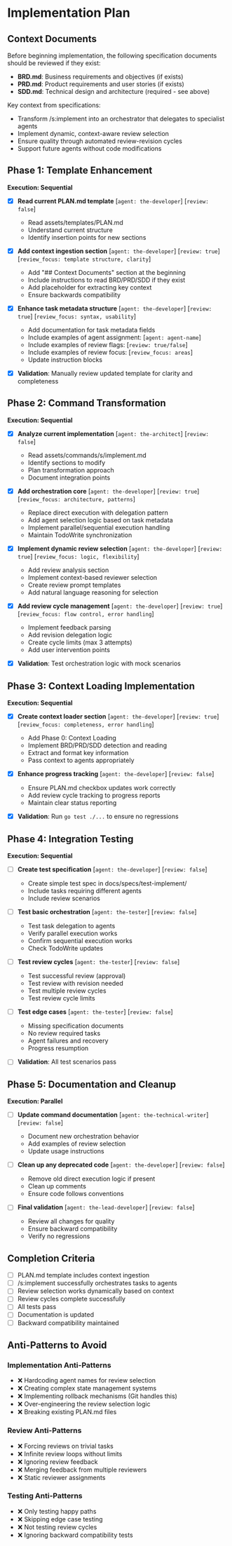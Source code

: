 # Implementation Plan

## Context Documents

Before beginning implementation, the following specification documents should be reviewed if they exist:
- **BRD.md**: Business requirements and objectives (if exists)
- **PRD.md**: Product requirements and user stories (if exists)  
- **SDD.md**: Technical design and architecture (required - see above)

Key context from specifications:
- Transform /s:implement into an orchestrator that delegates to specialist agents
- Implement dynamic, context-aware review selection
- Ensure quality through automated review-revision cycles
- Support future agents without code modifications

## Phase 1: Template Enhancement
**Execution: Sequential**

- [x] **Read current PLAN.md template** [`agent: the-developer`] [`review: false`]
  - Read assets/templates/PLAN.md
  - Understand current structure
  - Identify insertion points for new sections

- [x] **Add context ingestion section** [`agent: the-developer`] [`review: true`] [`review_focus: template structure, clarity`]
  - Add "## Context Documents" section at the beginning
  - Include instructions to read BRD/PRD/SDD if they exist
  - Add placeholder for extracting key context
  - Ensure backwards compatibility

- [x] **Enhance task metadata structure** [`agent: the-developer`] [`review: true`] [`review_focus: syntax, usability`]
  - Add documentation for task metadata fields
  - Include examples of agent assignment: [`agent: agent-name`]
  - Include examples of review flags: [`review: true/false`]
  - Include examples of review focus: [`review_focus: areas`]
  - Update instruction blocks

- [x] **Validation**: Manually review updated template for clarity and completeness

## Phase 2: Command Transformation
**Execution: Sequential**

- [x] **Analyze current implementation** [`agent: the-architect`] [`review: false`]
  - Read assets/commands/s/implement.md
  - Identify sections to modify
  - Plan transformation approach
  - Document integration points

- [x] **Add orchestration core** [`agent: the-developer`] [`review: true`] [`review_focus: architecture, patterns`]
  - Replace direct execution with delegation pattern
  - Add agent selection logic based on task metadata
  - Implement parallel/sequential execution handling
  - Maintain TodoWrite synchronization

- [x] **Implement dynamic review selection** [`agent: the-developer`] [`review: true`] [`review_focus: logic, flexibility`]
  - Add review analysis section
  - Implement context-based reviewer selection
  - Create review prompt templates
  - Add natural language reasoning for selection

- [x] **Add review cycle management** [`agent: the-developer`] [`review: true`] [`review_focus: flow control, error handling`]
  - Implement feedback parsing
  - Add revision delegation logic
  - Create cycle limits (max 3 attempts)
  - Add user intervention points

- [x] **Validation**: Test orchestration logic with mock scenarios

## Phase 3: Context Loading Implementation
**Execution: Sequential**

- [x] **Create context loader section** [`agent: the-developer`] [`review: true`] [`review_focus: completeness, error handling`]
  - Add Phase 0: Context Loading
  - Implement BRD/PRD/SDD detection and reading
  - Extract and format key information
  - Pass context to agents appropriately

- [x] **Enhance progress tracking** [`agent: the-developer`] [`review: false`]
  - Ensure PLAN.md checkbox updates work correctly
  - Add review cycle tracking to progress reports
  - Maintain clear status reporting

- [x] **Validation**: Run `go test ./...` to ensure no regressions

## Phase 4: Integration Testing
**Execution: Sequential**

- [ ] **Create test specification** [`agent: the-developer`] [`review: false`]
  - Create simple test spec in docs/specs/test-implement/
  - Include tasks requiring different agents
  - Include review scenarios

- [ ] **Test basic orchestration** [`agent: the-tester`] [`review: false`]
  - Test task delegation to agents
  - Verify parallel execution works
  - Confirm sequential execution works
  - Check TodoWrite updates

- [ ] **Test review cycles** [`agent: the-tester`] [`review: false`]
  - Test successful review (approval)
  - Test review with revision needed
  - Test multiple review cycles
  - Test review cycle limits

- [ ] **Test edge cases** [`agent: the-tester`] [`review: false`]
  - Missing specification documents
  - No review required tasks
  - Agent failures and recovery
  - Progress resumption

- [ ] **Validation**: All test scenarios pass

## Phase 5: Documentation and Cleanup
**Execution: Parallel**

- [ ] **Update command documentation** [`agent: the-technical-writer`] [`review: false`]
  - Document new orchestration behavior
  - Add examples of review selection
  - Update usage instructions

- [ ] **Clean up any deprecated code** [`agent: the-developer`] [`review: false`]
  - Remove old direct execution logic if present
  - Clean up comments
  - Ensure code follows conventions

- [ ] **Final validation** [`agent: the-lead-developer`] [`review: false`]
  - Review all changes for quality
  - Ensure backward compatibility
  - Verify no regressions

## Completion Criteria

- [ ] PLAN.md template includes context ingestion
- [ ] /s:implement successfully orchestrates tasks to agents
- [ ] Review selection works dynamically based on context
- [ ] Review cycles complete successfully
- [ ] All tests pass
- [ ] Documentation is updated
- [ ] Backward compatibility maintained

## Anti-Patterns to Avoid

### Implementation Anti-Patterns
- ❌ Hardcoding agent names for review selection
- ❌ Creating complex state management systems
- ❌ Implementing rollback mechanisms (Git handles this)
- ❌ Over-engineering the review selection logic
- ❌ Breaking existing PLAN.md files

### Review Anti-Patterns  
- ❌ Forcing reviews on trivial tasks
- ❌ Infinite review loops without limits
- ❌ Ignoring review feedback
- ❌ Merging feedback from multiple reviewers
- ❌ Static reviewer assignments

### Testing Anti-Patterns
- ❌ Only testing happy paths
- ❌ Skipping edge case testing
- ❌ Not testing review cycles
- ❌ Ignoring backward compatibility tests